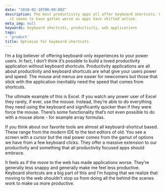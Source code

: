 ```yaml
---
date: "2018-02-10T00:00:00Z"
description: The best productivity apps all offer keyboard shortcuts. Unfortunately
  it seems to have gotten worse as apps have shifted online.
meta_img: null
keywords: keyboard shortcuts, productivity, web applications
tags:
- 'product'
title: Optimize for keyboard shortcuts
---
```


I’m a big believer of offering keyboard-only experiences to your power users. In fact, I don’t think it’s possible to build a loved productivity application without keyboard shortcuts. Productivity applications are all about productivity and keyboard shortcuts are what give your users power and speed. The mouse and menus are easier for newcomers but those that stick with the application inevitably need the speed that comes from shortcuts.

The ultimate example of this is Excel. If you watch any power user of Excel they rarely, if ever, use the mouse. Instead, they’re able to do everything they need using the keyboard and significantly quicker than if they were force the mouse. There’s some functionality that’s not even possible to do with a mouse alone - for example array formulas.

If you think about our favorite tools are almost all keyboard-shortcut based. These range from the modern IDE to the text editors of old. You see a screen with a cursor but the real power comes from the gamut of options we have from a few keyboard clicks. They offer a massive extension to our productivity and something that all productivity focused apps should embrace.

It feels as if the move to the web has made applications worse. They’re generally less snappy and generally make me feel less productive. Keyboard shortcuts are a big part of this and I’m hoping that we realize that moving to the web shouldn’t stop us from doing all the behind the scenes work to make us more productive.
